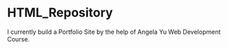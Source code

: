 # HTML_Repository
I currently build a Portfolio Site by the help of Angela Yu Web Development Course.
